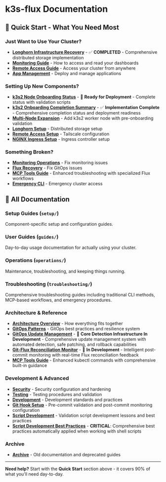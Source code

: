 # k3s-flux Documentation

## 🚀 Quick Start - What You Need Most

### Just Want to Use Your Cluster?
- **[Longhorn Infrastructure Recovery](longhorn-infrastructure-recovery-completion.md)** - ✅ **COMPLETED** - Comprehensive distributed storage implementation
- **[Monitoring Guide](guides/monitoring-user-guide.md)** - How to access and read your dashboards
- **[Remote Access Guide](guides/remote-access-quick-reference.md)** - Access your cluster from anywhere
- **[App Management](application-management.md)** - Deploy and manage applications

### Setting Up New Components?
- **[k3s2 Node Onboarding Status](k3s2-onboarding-status.md)** - 🚀 **Ready for Deployment** - Complete status with validation scripts
- **[k3s2 Onboarding Completion Summary](k3s2-onboarding-completion-summary.md)** - ✅ **Implementation Complete** - Comprehensive completion status and deployment readiness
- **[Multi-Node Expansion](setup/multi-node-cluster-expansion.md)** - Add k3s2 worker node with pre-onboarding validation
- **[Longhorn Setup](setup/longhorn-setup.md)** - Distributed storage setup
- **[Remote Access Setup](setup/tailscale-remote-access-setup.md)** - Tailscale configuration
- **[NGINX Ingress Setup](setup/nginx-ingress-setup.md)** - Ingress controller setup

### Something Broken?
- **[Monitoring Operations](operations/monitoring-system-cleanup.md)** - Fix monitoring issues
- **[Flux Recovery](troubleshooting/flux-recovery-guide.md)** - Fix GitOps issues
- **[MCP Tools Guide](mcp-tools-guide.md)** - Enhanced troubleshooting with specialized Flux workflows
- **[Emergency CLI](../scripts/emergency-cli.sh)** - Emergency cluster access

## 📁 All Documentation

### Setup Guides (`setup/`)
Component-specific setup and configuration guides.

### User Guides (`guides/`)
Day-to-day usage documentation for actually using your cluster.

### Operations (`operations/`)
Maintenance, troubleshooting, and keeping things running.

### Troubleshooting (`troubleshooting/`)
Comprehensive troubleshooting guides including traditional CLI methods, MCP-based workflows, and emergency procedures.

### Architecture & Reference
- **[Architecture Overview](architecture-overview.md)** - How everything fits together
- **[GitOps Patterns](gitops-resilience-patterns.md)** - GitOps best practices and resilience system
- **[GitOps Update Management](gitops-update-management.md)** - 🚧 **Core Detection Infrastructure In Development** - Comprehensive update management system with automated detection, safe patching, and rollback capabilities
- **[Git-Flux Reconciliation Monitor](git-flux-reconciliation-monitor.md)** - 🚧 **In Development** - Intelligent post-commit monitoring with real-time Flux reconciliation feedback
- **[MCP Tools Guide](mcp-tools-guide.md)** - Enhanced kubectl commands with comprehensive built-in guidance

### Development & Advanced
- **[Security](security/)** - Security configuration and hardening
- **[Testing](testing/)** - Testing procedures and validation
- **[Development](workspace-rules.md)** - Development standards and practices
- **[Git Hook Setup](pre-commit-setup.md)** - Pre-commit validation and post-commit monitoring configuration
- **[Script Development](troubleshooting/validation-script-development.md)** - Validation script development lessons and best practices
- **[Script Development Best Practices](../.kiro/steering/08-script-development-best-practices.md)** - **CRITICAL**: Comprehensive best practices automatically applied when working with shell scripts

### Archive
- **[Archive](archive/)** - Old documentation and deprecated guides

---

**Need help?** Start with the **Quick Start** section above - it covers 90% of what you'll need day-to-day.